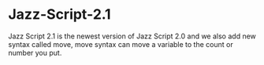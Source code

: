 # Jazz-Script-2.1
Jazz Script 2.1 is the newest version of Jazz Script 2.0 and we also add new syntax called move, move syntax can move a variable to the count or number you put.
